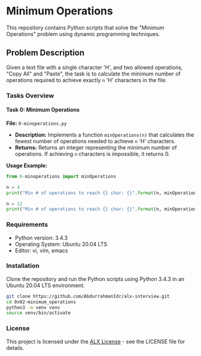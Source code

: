 # Minimum Operations

This repository contains Python scripts that solve the "Minimum Operations" problem using dynamic programming techniques.

## Problem Description

Given a text file with a single character 'H', and two allowed operations, "Copy All" and "Paste", the task is to calculate the minimum number of operations required to achieve exactly `n` 'H' characters in the file.

### Tasks Overview

#### Task 0: Minimum Operations

**File:** `0-minoperations.py`

- **Description:** Implements a function `minOperations(n)` that calculates the fewest number of operations needed to achieve `n` 'H' characters.
- **Returns:** Returns an integer representing the minimum number of operations. If achieving `n` characters is impossible, it returns 0.

**Usage Example:**

```python
from 0-minoperations import minOperations

n = 4
print("Min # of operations to reach {} char: {}".format(n, minOperations(n)))

n = 12
print("Min # of operations to reach {} char: {}".format(n, minOperations(n)))
```

### Requirements

- Python version: 3.4.3
- Operating System: Ubuntu 20.04 LTS
- Editor: vi, vim, emacs

### Installation

Clone the repository and run the Python scripts using Python 3.4.3 in an Ubuntu 20.04 LTS environment.

```bash
git clone https://github.com/AbdurrahmanIdr/alx-interview.git
cd 0x02-minimum_operations
python3 -m venv venv
source venv/bin/activate
```

### License

This project is licensed under the [ALX License](../LICENCE) - see the LICENSE file for details.
